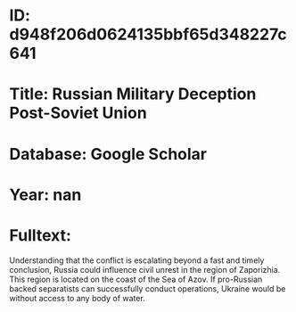 # ID: d948f206d0624135bbf65d348227c641
# Title: Russian Military Deception Post-Soviet Union
# Database: Google Scholar
# Year: nan
# Fulltext:
Understanding that the conflict is escalating beyond a fast and timely conclusion, Russia could influence civil unrest in the region of Zaporizhia.
This region is located on the coast of the Sea of Azov.
If pro-Russian backed separatists can successfully conduct operations, Ukraine would be without access to any body of water.